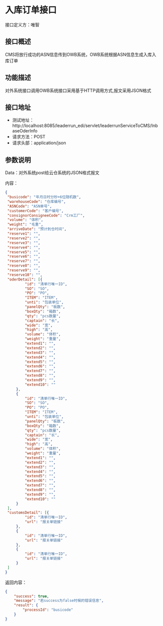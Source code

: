 # 入库订单接口

接口定义方：唯智

## 接口概述

  CMS将放行成功的ASN信息传到OWB系统，OWB系统根据ASN信息生成入库入库订单

## 功能描述

  对外系统接口调用OWB系统接口采用基于HTTP调用方式,报文采用JSON格式
  
## 接口地址  
  
  * 测试地址：http://localhost:8085/leaderrun_edi/servlet/leaderrunServiceToCMS/InbaseOderInfo
  * 请求方法：POST
  * 请求头部：application/json
  
## 参数说明
  
  Data：对外系统post给云仓系统的JSON格式报文 
  
  内容：
   ```json
{
	"busicode": "年月日时分秒+6位随机数",
	"warehouseCode": "仓库编号",
	"ASNCode": "ASN单号",
	"customerCode": "客户编号",
	"consignorConsigneeCode": "Crm工厂",
	"volume": "体积",
	"weight": "毛重",
	"arriveDate": "预计到仓时间",
	"reserve1": "",
	"reserve2": "",
	"reserve3": "",
	"reserve4": "",
	"reserve5": "",
	"reserve6": "",
	"reserve7": "",
	"reserve8": "",
	"reserve9": "",
	"reserve10": "",
	"oderDetail": [{
			"id": "清单行唯一ID",
			"SO": "SO",
			"PO": "PO",
			"ITEM": "ITEM",
			"unti": "包装单位",
			"panelQty": "板数",
			"boxQty": "箱数",
			"qty": "pcs数量",
			"captain": "长",
			"wide": "宽",
			"high": "高",
			"volume": "体积",
			"weight": "重量",
			"extend1": "",
			"extend2": "",
			"extend3": "",
			"extend4": "",
			"extend5": "",
			"extend6": "",
			"extend7": "",
			"extend8": "",
			"extend9": "",
			"extend10": ""
		},
		{
			"id": "清单行唯一ID",
			"SO": "SO",
			"PO": "PO",
			"ITEM": "ITEM",
			"unti": "包装单位",
			"panelQty": "板数",
			"boxQty": "箱数",
			"qty": "pcs数量",
			"captain": "长",
			"wide": "宽",
			"high": "高",
			"volume": "体积",
			"weight": "重量",
			"extend1": "",
			"extend2": "",
			"extend3": "",
			"extend4": "",
			"extend5": "",
			"extend6": "",
			"extend7": "",
			"extend8": "",
			"extend9": "",
			"extend10": ""
		}
	],
	"customsDetail": [{
			"id": "清单行唯一ID",
			"url": "报关单链接"
		},
		{
			"id": "清单行唯一ID",
			"url": "报关单链接"
		},
		{
			"id": "清单行唯一ID",
			"url": "报关单链接"
		}
	]
}
```
      	 
返回内容：

```json
{
    "success": true,
    "message": "若success为false时候的错误信息",
    "result": {
        "processId": "busicode"
    }
}
```
